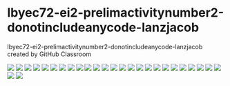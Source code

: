 # lbyec72-ei2-prelimactivitynumber2-donotincludeanycode-lanzjacob
lbyec72-ei2-prelimactivitynumber2-donotincludeanycode-lanzjacob created by GitHub Classroom

![](1.PNG)
![](2.PNG)
![](3.PNG)
![](4.PNG)
![](5.PNG)
![](6.PNG)
![](7.PNG)
![](8.PNG)
![](9.PNG)
![](10.PNG)
![](11.PNG)
![](12.PNG)
![](13.PNG)
![](14.PNG)
![](15.PNG)
![](16.PNG)
![](17.PNG)
![](18.PNG)
![](19.PNG)
![](20.PNG)
![](21.PNG)
![](22.PNG)
![](23.PNG)
![](24.PNG)
![](25.PNG)
![](26.PNG)
![](27.PNG)

